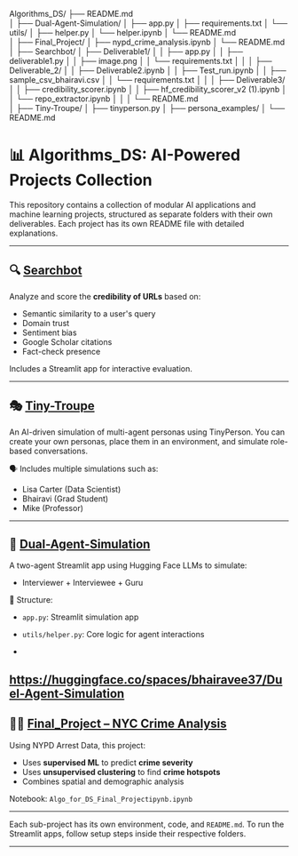 Algorithms_DS/
├── README.md                    
│
├── Dual-Agent-Simulation/
│   ├── app.py
│   ├── requirements.txt
│   └── utils/
│       ├── helper.py
│       └── helper.ipynb
│   └── README.md                
│
├── Final_Project/
│   ├── nypd_crime_analysis.ipynb
│   └── README.md              
│
├── Searchbot/
│   ├── Deliverable1/
│   │   ├── app.py
│   │   ├── deliverable1.py
│   │   ├── image.png
│   │   └── requirements.txt
│   │
│   ├── Deliverable_2/
│   │   ├── Deliverable2.ipynb
│   │   ├── Test_run.ipynb
│   │   ├── sample_csv_bhairavi.csv
│   │   └── requirements.txt
│   │
│   ├── Deliverable3/
│   │   ├── credibility_scorer.ipynb
│   │   ├── hf_credibility_scorer_v2 (1).ipynb
│   │   └── repo_extractor.ipynb
│   │
│   └── README.md                
│
├── Tiny-Troupe/
│   ├── tinyperson.py
│   ├── persona_examples/
│   └── README.md               



# 📊 Algorithms_DS: AI-Powered Projects Collection

This repository contains a collection of modular AI applications and machine learning projects, structured as separate folders with their own deliverables. Each project has its own README file with detailed explanations.

---

## 🔍 [Searchbot](./Searchbot)

Analyze and score the **credibility of URLs** based on:
- Semantic similarity to a user's query
- Domain trust
- Sentiment bias
- Google Scholar citations
- Fact-check presence

Includes a Streamlit app for interactive evaluation.

---

## 🎭 [Tiny-Troupe](./Tiny-Troupe)

An AI-driven simulation of multi-agent personas using TinyPerson. You can create your own personas, place them in an environment, and simulate role-based conversations.

🗣️ Includes multiple simulations such as:
- Lisa Carter (Data Scientist)
- Bhairavi (Grad Student)
- Mike (Professor)

---

## 🤖 [Dual-Agent-Simulation](./Dual-Agent-Simulation)

A two-agent Streamlit app using Hugging Face LLMs to simulate:
- Interviewer + Interviewee + Guru

📁 Structure:
- `app.py`: Streamlit simulation app
- `utils/helper.py`: Core logic for agent interactions

- 
https://huggingface.co/spaces/bhairavee37/Duel-Agent-Simulation
---

## 🕵️‍♂️ [Final_Project – NYC Crime Analysis](./Final_Project)

Using NYPD Arrest Data, this project:
- Uses **supervised ML** to predict **crime severity**
- Uses **unsupervised clustering** to find **crime hotspots**
- Combines spatial and demographic analysis

Notebook: `Algo_for_DS_Final_Projectipynb.ipynb`

---

Each sub-project has its own environment, code, and `README.md`. To run the Streamlit apps, follow setup steps inside their respective folders.

---
